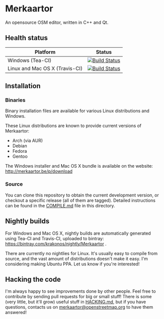 # Merkaartor

An opensource OSM editor, written in C++ and Qt.

## Health status

| Platform | Status |
| -------- | ------ |
| Windows (Tea-CI) | [![Build Status](https://tea-ci.org/api/badges/openstreetmap/merkaartor/status.svg)](https://tea-ci.org/openstreetmap/merkaartor) 
| Linux and Mac OS X (Travis-CI) | [![Build Status](https://travis-ci.org/openstreetmap/merkaartor.svg?branch=master)](https://travis-ci.org/openstreetmap/merkaartor) |

## Installation

### Binaries

Binary installation files are available for various Linux distributions and Windows. 

These Linux distributions are known to provide current versions of Merkaartor:
 - Arch (via AUR)
 - Debian
 - Fedora
 - Gentoo

The Windows installer and Mac OS X bundle is available on the website: http://merkaartor.be/p/download

### Source

You can clone this repository to obtain the current development version, or checkout a specific release (all of them are tagged). Detailed instructions can be found in the [COMPILE.md](COMPILE.md) file in this directory.

## Nightly builds

For Windows and Mac OS X, nightly builds are automatically generated using Tea-CI and Travis-CI, uploaded to bintray:
https://bintray.com/krakonos/nightly/Merkaartor .

There are currently no nightlies for Linux. It's usually easy to compile from
source, and the vast amount of distributions doesn't make it easy. I'm
considering making Ubuntu PPA. Let us know if you're interested!

## Hacking the code

I'm always happy to see improvements done by other people. Feel free to
contribute by sending pull requests for big or small stuff! There is some (very
little, but it'll grow) useful stuff in [HACKING.md](HACKING.md), but if you
have questions, contacts us on merkaartor@openstreetmap.org to have them
answered!
